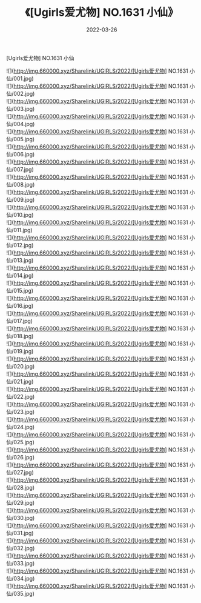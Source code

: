 ﻿---
layout: post
title:  《[Ugirls爱尤物] NO.1631 小仙》
date:   2022-03-26
img: http://img.660000.xyz/Sharelink/UGIRLS/2022/[Ugirls爱尤物] NO.1631 小仙/000.jpg
categories: [美女, 清纯, 唯美]
---

[Ugirls爱尤物] NO.1631 小仙

 ![](http://img.660000.xyz/Sharelink/UGIRLS/2022/[Ugirls爱尤物] NO.1631 小仙/001.jpg) <br>![](http://img.660000.xyz/Sharelink/UGIRLS/2022/[Ugirls爱尤物] NO.1631 小仙/002.jpg) <br>![](http://img.660000.xyz/Sharelink/UGIRLS/2022/[Ugirls爱尤物] NO.1631 小仙/003.jpg) <br>![](http://img.660000.xyz/Sharelink/UGIRLS/2022/[Ugirls爱尤物] NO.1631 小仙/004.jpg) <br>![](http://img.660000.xyz/Sharelink/UGIRLS/2022/[Ugirls爱尤物] NO.1631 小仙/005.jpg) <br>![](http://img.660000.xyz/Sharelink/UGIRLS/2022/[Ugirls爱尤物] NO.1631 小仙/006.jpg) <br>![](http://img.660000.xyz/Sharelink/UGIRLS/2022/[Ugirls爱尤物] NO.1631 小仙/007.jpg) <br>![](http://img.660000.xyz/Sharelink/UGIRLS/2022/[Ugirls爱尤物] NO.1631 小仙/008.jpg) <br>![](http://img.660000.xyz/Sharelink/UGIRLS/2022/[Ugirls爱尤物] NO.1631 小仙/009.jpg) <br>![](http://img.660000.xyz/Sharelink/UGIRLS/2022/[Ugirls爱尤物] NO.1631 小仙/010.jpg) <br>![](http://img.660000.xyz/Sharelink/UGIRLS/2022/[Ugirls爱尤物] NO.1631 小仙/011.jpg) <br>![](http://img.660000.xyz/Sharelink/UGIRLS/2022/[Ugirls爱尤物] NO.1631 小仙/012.jpg) <br>![](http://img.660000.xyz/Sharelink/UGIRLS/2022/[Ugirls爱尤物] NO.1631 小仙/013.jpg) <br>![](http://img.660000.xyz/Sharelink/UGIRLS/2022/[Ugirls爱尤物] NO.1631 小仙/014.jpg) <br>![](http://img.660000.xyz/Sharelink/UGIRLS/2022/[Ugirls爱尤物] NO.1631 小仙/015.jpg) <br>![](http://img.660000.xyz/Sharelink/UGIRLS/2022/[Ugirls爱尤物] NO.1631 小仙/016.jpg) <br>![](http://img.660000.xyz/Sharelink/UGIRLS/2022/[Ugirls爱尤物] NO.1631 小仙/017.jpg) <br>![](http://img.660000.xyz/Sharelink/UGIRLS/2022/[Ugirls爱尤物] NO.1631 小仙/018.jpg) <br>![](http://img.660000.xyz/Sharelink/UGIRLS/2022/[Ugirls爱尤物] NO.1631 小仙/019.jpg) <br>![](http://img.660000.xyz/Sharelink/UGIRLS/2022/[Ugirls爱尤物] NO.1631 小仙/020.jpg) <br>![](http://img.660000.xyz/Sharelink/UGIRLS/2022/[Ugirls爱尤物] NO.1631 小仙/021.jpg) <br>![](http://img.660000.xyz/Sharelink/UGIRLS/2022/[Ugirls爱尤物] NO.1631 小仙/022.jpg) <br>![](http://img.660000.xyz/Sharelink/UGIRLS/2022/[Ugirls爱尤物] NO.1631 小仙/023.jpg) <br>![](http://img.660000.xyz/Sharelink/UGIRLS/2022/[Ugirls爱尤物] NO.1631 小仙/024.jpg) <br>![](http://img.660000.xyz/Sharelink/UGIRLS/2022/[Ugirls爱尤物] NO.1631 小仙/025.jpg) <br>![](http://img.660000.xyz/Sharelink/UGIRLS/2022/[Ugirls爱尤物] NO.1631 小仙/026.jpg) <br>![](http://img.660000.xyz/Sharelink/UGIRLS/2022/[Ugirls爱尤物] NO.1631 小仙/027.jpg) <br>![](http://img.660000.xyz/Sharelink/UGIRLS/2022/[Ugirls爱尤物] NO.1631 小仙/028.jpg) <br>![](http://img.660000.xyz/Sharelink/UGIRLS/2022/[Ugirls爱尤物] NO.1631 小仙/029.jpg) <br>![](http://img.660000.xyz/Sharelink/UGIRLS/2022/[Ugirls爱尤物] NO.1631 小仙/030.jpg) <br>![](http://img.660000.xyz/Sharelink/UGIRLS/2022/[Ugirls爱尤物] NO.1631 小仙/031.jpg) <br>![](http://img.660000.xyz/Sharelink/UGIRLS/2022/[Ugirls爱尤物] NO.1631 小仙/032.jpg) <br>![](http://img.660000.xyz/Sharelink/UGIRLS/2022/[Ugirls爱尤物] NO.1631 小仙/033.jpg) <br>![](http://img.660000.xyz/Sharelink/UGIRLS/2022/[Ugirls爱尤物] NO.1631 小仙/034.jpg) <br>![](http://img.660000.xyz/Sharelink/UGIRLS/2022/[Ugirls爱尤物] NO.1631 小仙/035.jpg) <br>